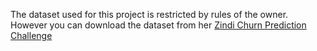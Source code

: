 The dataset used for this project is restricted by rules of the owner. However you can download the dataset from her [Zindi Churn Prediction Challenge](https://zindi.africa/competitions/customer-churn-prediction-challenge-for-azubian)